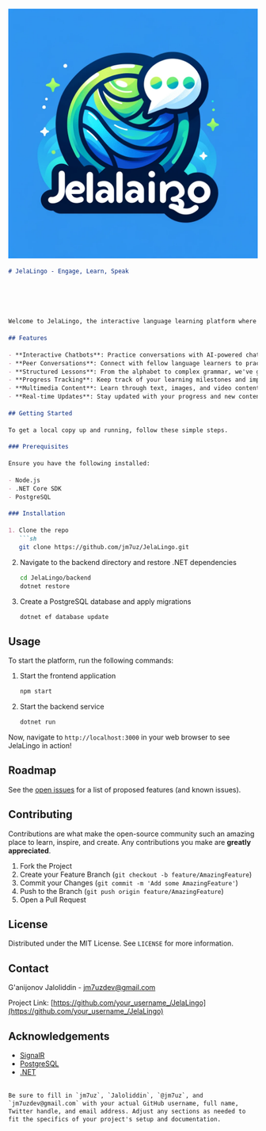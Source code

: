 ![JelaLingo Logo](https://raw.githubusercontent.com/jm7uz/JelaLingo/master/jelalingo_logo.png)
```markdown
# JelaLingo - Engage, Learn, Speak





Welcome to JelaLingo, the interactive language learning platform where you can learn new languages through engaging conversations and the power of natural language processing (NLP). JelaLingo connects language learners with chatbots and each other, making learning a new tongue both fun and effective.

## Features

- **Interactive Chatbots**: Practice conversations with AI-powered chatbots fine-tuned for language learning.
- **Peer Conversations**: Connect with fellow language learners to practice real-world conversations.
- **Structured Lessons**: From the alphabet to complex grammar, we've got your learning journey covered.
- **Progress Tracking**: Keep track of your learning milestones and improvements.
- **Multimedia Content**: Learn through text, images, and video content.
- **Real-time Updates**: Stay updated with your progress and new content with SignalR-based real-time notifications.

## Getting Started

To get a local copy up and running, follow these simple steps.

### Prerequisites

Ensure you have the following installed:

- Node.js
- .NET Core SDK
- PostgreSQL

### Installation

1. Clone the repo
   ```sh
   git clone https://github.com/jm7uz/JelaLingo.git
   ```
2. Navigate to the backend directory and restore .NET dependencies
   ```sh
   cd JelaLingo/backend
   dotnet restore
   ```
3. Create a PostgreSQL database and apply migrations
   ```sh
   dotnet ef database update
   ```

## Usage

To start the platform, run the following commands:

1. Start the frontend application
   ```sh
   npm start
   ```
2. Start the backend service
   ```sh
   dotnet run
   ```

Now, navigate to `http://localhost:3000` in your web browser to see JelaLingo in action!

## Roadmap

See the [open issues](https://github.com/jm7uz/JelaLingo/issues) for a list of proposed features (and known issues).

## Contributing

Contributions are what make the open-source community such an amazing place to learn, inspire, and create. Any contributions you make are **greatly appreciated**.

1. Fork the Project
2. Create your Feature Branch (`git checkout -b feature/AmazingFeature`)
3. Commit your Changes (`git commit -m 'Add some AmazingFeature'`)
4. Push to the Branch (`git push origin feature/AmazingFeature`)
5. Open a Pull Request

## License

Distributed under the MIT License. See `LICENSE` for more information.

## Contact

G'anijonov Jaloliddin - jm7uzdev@gmail.com

Project Link: [https://github.com/your_username_/JelaLingo](https://github.com/your_username_/JelaLingo)

## Acknowledgements

- [SignalR](https://dotnet.microsoft.com/apps/aspnet/signalr)
- [PostgreSQL](https://www.postgresql.org/)
- [.NET](https://dotnet.microsoft.com/)
```

Be sure to fill in `jm7uz`, `Jaloliddin`, `@jm7uz`, and `jm7uzdev@gmail.com` with your actual GitHub username, full name, Twitter handle, and email address. Adjust any sections as needed to fit the specifics of your project's setup and documentation.

